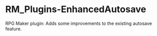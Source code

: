 # RM_Plugins-EnhancedAutosave
RPG Maker plugin: Adds some improvements to the existing autosave feature.
